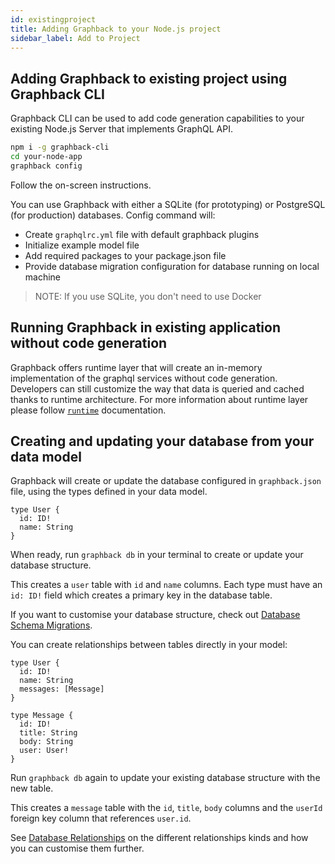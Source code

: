 ```yaml
---
id: existingproject
title: Adding Graphback to your Node.js project
sidebar_label: Add to Project
---
```


## Adding Graphback to existing project using Graphback CLI

Graphback CLI can be used to add code generation capabilities to your existing Node.js Server that implements GraphQL API.

```bash
npm i -g graphback-cli
cd your-node-app
graphback config
```
Follow the on-screen instructions.

You can use Graphback with either a SQLite (for prototyping) or PostgreSQL (for production) databases.
Config command will:
- Create `graphqlrc.yml` file with default graphback plugins
- Initialize example model file 
- Add required packages to your package.json file
- Provide database migration configuration for database running on local machine


> NOTE: If you use SQLite, you don't need to use Docker 

## Running Graphback in existing application without code generation

Graphback offers runtime layer that will create an in-memory implementation of the graphql services without code generation.
Developers can still customize the way that data is queried and cached thanks to runtime architecture.
For more information about runtime layer please follow [`runtime`](/docs/runtime) documentation.

## Creating and updating your database from your data model

Graphback will create or update the database configured in `graphback.json` file, using the types defined in your data model.

```gql
type User {
  id: ID!
  name: String
}
```

When ready, run `graphback db` in your terminal to create or update your database structure.

This creates a `user` table with `id` and `name` columns. Each type must have an `id: ID!` field which creates a primary key in the database table.

If you want to customise your database structure, check out [Database Schema Migrations](./database-schema-migrations#defining-your-data-model).

You can create relationships between tables directly in your model:

```gql
type User {
  id: ID!
  name: String
  messages: [Message]
}

type Message {
  id: ID!
  title: String
  body: String
  user: User!
}
```

Run `graphback db` again to update your existing database structure with the new table.

This creates a `message` table with the `id`, `title`, `body` columns and the `userId` foreign key column that references `user.id`.

See [Database Relationships](./relationships) on the different relationships kinds and how you can customise them further.
